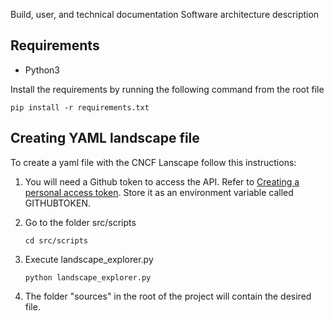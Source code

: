 Build, user, and technical documentation
Software architecture description

## Requirements

- Python3

Install the requirements by running the following command from the root file

```
pip install -r requirements.txt
```

## Creating YAML landscape file

To create a yaml file with the CNCF Lanscape follow this instructions:

1. You will need a Github token to access the API. Refer to [Creating a personal access token](https://docs.github.com/en/authentication/keeping-your-account-and-data-secure/managing-your-personal-access-tokens#creating-a-personal-access-token-classic). Store it as an environment variable called GITHUBTOKEN.

1. Go to the folder src/scripts

   ```
   cd src/scripts
   ```

1. Execute landscape_explorer.py

   ```
   python landscape_explorer.py
   ```

1. The folder "sources" in the root of the project will contain the desired file.
